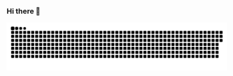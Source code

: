 ### Hi there 👋

![Snake animation](https://github.com/franssa01/franssa01/blob/output/github-contribution-grid-snake.svg)
